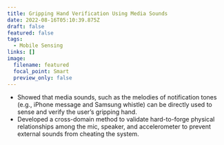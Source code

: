 ```yaml
---
title: Gripping Hand Verification Using Media Sounds
date: 2022-08-16T05:10:39.875Z
draft: false
featured: false
tags:
  - Mobile Sensing
links: []
image:
  filename: featured
  focal_point: Smart
  preview_only: false
---
```

* Showed that media sounds, such as the melodies of notification tones (e.g., iPhone message and Samsung whistle) can be directly used to sense and verify the user’s gripping hand.
* Developed a cross-domain method to validate hard-to-forge physical relationships among the mic, speaker, and accelerometer to prevent external sounds from cheating the system.